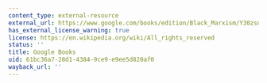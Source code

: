 ```yaml
---
content_type: external-resource
external_url: https://www.google.com/books/edition/Black_Marxism/Y30zsnRdFlIC?hl=en&gbpv=1
has_external_license_warning: true
license: https://en.wikipedia.org/wiki/All_rights_reserved
status: ''
title: Google Books
uid: 61bc36a7-28d1-4384-9ce9-e9ee5d820af0
wayback_url: ''
---
```


